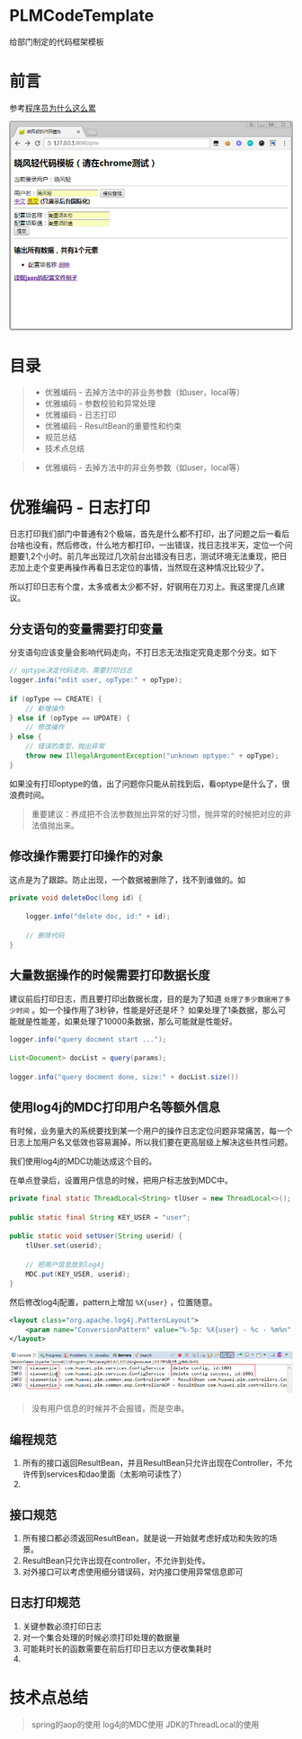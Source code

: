 # PLMCodeTemplate
给部门制定的代码框架模板

# 前言

参考[程序员为什么这么累](https://zhuanlan.zhihu.com/p/28705206)

![](/pictures/main.png) 

# 目录

> * 优雅编码 - 去掉方法中的非业务参数（如user，local等）
> * 优雅编码 - 参数校验和异常处理
> * 优雅编码 - 日志打印
> * 优雅编码 - ResultBean的重要性和约束
> * 规范总结
> * 技术点总结

> * 优雅编码 - 去掉方法中的非业务参数（如user，local等）


# 优雅编码 - 日志打印

日志打印我们部门中普通有2个极端，首先是什么都不打印，出了问题之后一看后台啥也没有，然后修改，什么地方都打印，一出错误，找日志找半天，定位一个问题要1,2个小时。前几年出现过几次前台出错没有日志，测试环境无法重现，把日志加上走个变更再操作再看日志定位的事情，当然现在这种情况比较少了。

所以打印日志有个度，太多或者太少都不好，好钢用在刀刃上。我这里提几点建议。

## 分支语句的变量需要打印变量

分支语句应该变量会影响代码走向，不打日志无法指定究竟走那个分支。如下

```Java
// optype决定代码走向，需要打印日志
logger.info("edit user, opType:" + opType);

if (opType == CREATE) {
	// 新增操作
} else if (opType == UPDATE) {
	// 修改操作
} else {
	// 错误的类型，抛出异常
	throw new IllegalArgumentException("unknown optype:" + opType);
}
```

如果没有打印optype的值，出了问题你只能从前找到后，看optype是什么了，很浪费时间。

> 重要建议：养成把不合法参数抛出异常的好习惯，抛异常的时候把对应的非法值抛出来。

## 修改操作需要打印操作的对象

这点是为了跟踪。防止出现，一个数据被删除了，找不到谁做的。如

```Java
private void deleteDoc(long id) {

	logger.info("delete doc, id:" + id);

	// 删除代码
}
```

## 大量数据操作的时候需要打印数据长度

建议前后打印日志，而且要打印出数据长度，目的是为了知道 `处理了多少数据用了多少时间` 。如一个操作用了3秒钟，性能是好还是坏？ 如果处理了1条数据，那么可能就是性能差，如果处理了10000条数据，那么可能就是性能好。

```Java
logger.info("query docment start ...");

List<Document> docList = query(params);

logger.info("query docment done, size:" + docList.size())
```

## 使用log4j的MDC打印用户名等额外信息

有时候，业务量大的系统要找到某一个用户的操作日志定位问题非常痛苦，每一个日志上加用户名又低效也容易漏掉，所以我们要在更高层级上解决这些共性问题。

我们使用log4j的MDC功能达成这个目的。

在单点登录后，设置用户信息的时候，把用户标志放到MDC中。

```Java
private final static ThreadLocal<String> tlUser = new ThreadLocal<>();

public static final String KEY_USER = "user";

public static void setUser(String userid) {
	tlUser.set(userid);
	
	// 把用户信息放到log4j
	MDC.put(KEY_USER, userid);
}
```

然后修改log4j配置，pattern上增加 `%X{user}` ，位置随意。

```XML
<layout class="org.apache.log4j.PatternLayout">
	<param name="ConversionPattern" value="%-5p: %X{user} - %c - %m%n" />
</layout>
```

![日志](/pictures/log1.png) 

> 没有用户信息的时候并不会报错，而是空串。

## 编程规范
1. 所有的接口返回ResultBean，并且ResultBean只允许出现在Controller，不允许传到services和dao里面（太影响可读性了）
2. 

## 接口规范
1. 所有接口都必须返回ResultBean，就是说一开始就考虑好成功和失败的场景。
2. ResultBean只允许出现在controller，不允许到处传。
3. 对外接口可以考虑使用细分错误码，对内接口使用异常信息即可

## 日志打印规范
1. 关键参数必须打印日志
2. 对一个集合处理的时候必须打印处理的数据量
3. 可能耗时长的函数需要在前后打印日志以方便收集耗时
4. 

# 技术点总结

> spring的aop的使用
> log4j的MDC使用
> JDK的ThreadLocal的使用

